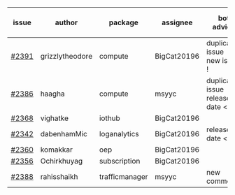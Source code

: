 | issue | author | package | assignee | bot advice | created date of issue | target release date | date from target |
| ------ | ------ | ------ | ------ | ------ | ------ | ------ | :-----: |
| [#2391](https://github.com/Azure/sdk-release-request/issues/2391) | grizzlytheodore | compute | BigCat20196 | duplicated issue  <br>new issue ! <br> | 01-19 | 01-28 |   |
| [#2386](https://github.com/Azure/sdk-release-request/issues/2386) | haagha | compute | msyyc | duplicated issue  <br>  release date < 2 ! <br> | 01-14 | 01-19 | -1 |
| [#2368](https://github.com/Azure/sdk-release-request/issues/2368) | vighatke | iothub | BigCat20196 |   | 01-10 | 01-24 |   |
| [#2342](https://github.com/Azure/sdk-release-request/issues/2342) | dabenhamMic | loganalytics | BigCat20196 |   release date < 2 ! <br> | 01-05 | 01-19 | -1 |
| [#2360](https://github.com/Azure/sdk-release-request/issues/2360) | komakkar | oep | BigCat20196 |   | 01-07 | 01-24 |   |
| [#2356](https://github.com/Azure/sdk-release-request/issues/2356) | Ochirkhuyag | subscription | BigCat20196 |   | 01-07 | 01-14 |   |
| [#2388](https://github.com/Azure/sdk-release-request/issues/2388) | rahisshaikh | trafficmanager | msyyc | new comment.  <br> | 01-19 | 01-24 |   |

